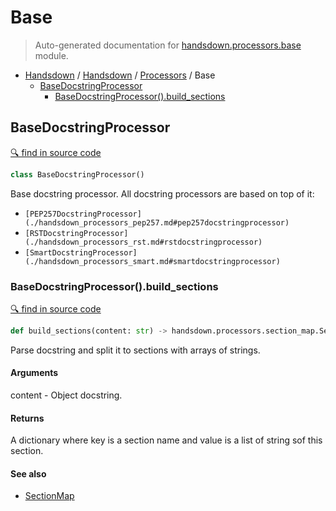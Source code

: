 # Base

> Auto-generated documentation for [handsdown.processors.base](../handsdown/processors/base.py) module.

- [Handsdown](./README.md#handsdown) / [Handsdown](./handsdown_index.md#handsdown) / [Processors](./handsdown_processors_index.md#processors) / Base
  - [BaseDocstringProcessor](#basedocstringprocessor)
    - [BaseDocstringProcessor().build_sections](#basedocstringprocessorbuild_sections)

## BaseDocstringProcessor

[🔍 find in source code](../handsdown/processors/base.py#L7)

```python
class BaseDocstringProcessor()
```

Base docstring processor. All docstring processors are based on top of it:

- `[PEP257DocstringProcessor](./handsdown_processors_pep257.md#pep257docstringprocessor)`
- `[RSTDocstringProcessor](./handsdown_processors_rst.md#rstdocstringprocessor)`
- `[SmartDocstringProcessor](./handsdown_processors_smart.md#smartdocstringprocessor)`

### BaseDocstringProcessor().build_sections

[🔍 find in source code](../handsdown/processors/base.py#L38)

```python
def build_sections(content: str) -> handsdown.processors.section_map.SectionMap
```

Parse docstring and split it to sections with arrays of strings.

#### Arguments

content - Object docstring.

#### Returns

A dictionary where key is a section name and value is a list of string sof this
section.

#### See also

- [SectionMap](./handsdown_processors_section_map.md#sectionmap)
